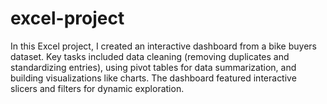 # excel-project
In this Excel project, I created an interactive dashboard from a bike buyers dataset. Key tasks included data cleaning (removing duplicates and standardizing entries), using pivot tables for data summarization, and building visualizations like charts. The dashboard featured interactive slicers and filters for dynamic exploration.

